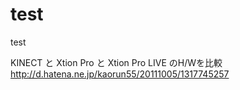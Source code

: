 test
====

test

KINECT と Xtion Pro と Xtion Pro LIVE のH/Wを比較  
http://d.hatena.ne.jp/kaorun55/20111005/1317745257
